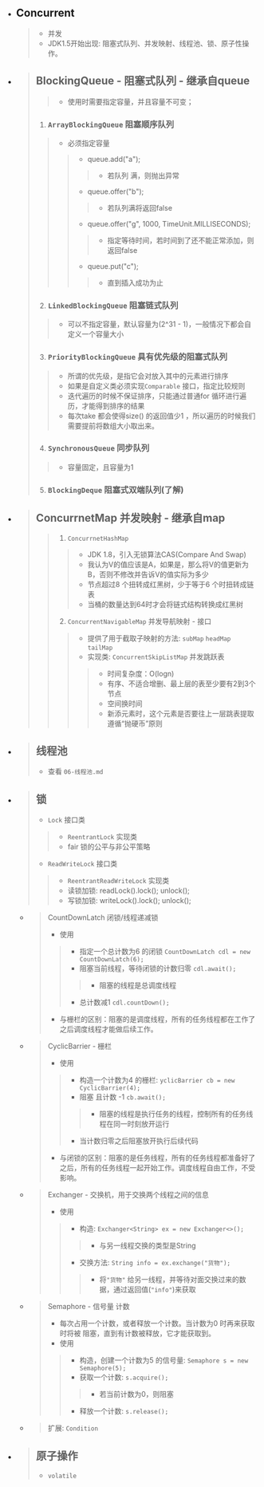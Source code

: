 

- ## Concurrent 
    > - 并发
    > - JDK1.5开始出现: 阻塞式队列、并发映射、线程池、锁、原子性操作。

- > ## BlockingQueue - 阻塞式队列  - 继承自queue
    >> - 使用时需要指定容量，并且容量不可变；
    > 1. ### `ArrayBlockingQueue` 阻塞顺序队列
    >> - 必须指定容量
    >>> - queue.add("a");
    >>>> - 若队列 满，则抛出异常
    >>> - queue.offer("b");
    >>>> - 若队列满将返回false
    >>> - queue.offer("g", 1000, TimeUnit.MILLISECONDS);
    >>>> - 指定等待时间，若时间到了还不能正常添加，则返回false
    >>> - queue.put("c");
    >>>> - 直到插入成功为止
    > 2. ### `LinkedBlockingQueue` 阻塞链式队列
    >> - 可以不指定容量，默认容量为(2^31 - 1)，一般情况下都会自定义一个容量大小
    > 3. ### `PriorityBlockingQueue` 具有优先级的阻塞式队列
    >> - 所谓的优先级，是指它会对放入其中的元素进行排序
    >> - 如果是自定义类必须实现`Comparable` 接口，指定比较规则
    >> - 迭代遍历的时候不保证排序，只能通过普通for 循环进行遍历，才能得到排序的结果
    >> - 每次take 都会使得size() 的返回值少1 ，所以遍历的时候我们需要提前将数组大小取出来。
    > 4. ### `SynchronousQueue` 同步队列
    >> - 容量固定，且容量为1
    > 5. ### `BlockingDeque` 阻塞式双端队列(了解)

- > ## ConcurrnetMap 并发映射 - 继承自map
    >> 1. `ConcurrnetHashMap`
    >>> - JDK 1.8，引入无锁算法CAS(Compare And Swap)
    >>> - 我认为V的值应该是A，如果是，那么将V的值更新为B，否则不修改并告诉V的值实际为多少
    >>> - 节点超过8 个扭转成红黑树，少于等于6 个时扭转成链表
    >>> - 当桶的数量达到64时才会将链式结构转换成红黑树
    >> 2. `ConcurrentNavigableMap` 并发导航映射 - 接口
    >>> - 提供了用于截取子映射的方法: `subMap` `headMap` `tailMap`
    >>> - 实现类: `ConcurrentSkipListMap` 并发跳跃表
    >>>> - 时间复杂度：O(logn)
    >>>> - 有序、不适合增删、最上层的表至少要有2到3个节点
    >>>> - 空间换时间
    >>>> - 新添元素时，这个元素是否要往上一层跳表提取遵循“抛硬币”原则

- > ## 线程池
    > - 查看 `06-线程池.md`

- > ## 锁
    > - `Lock` 接口类
    >> - `ReentrantLock` 实现类
    >> - fair 锁的公平与非公平策略
    > - `ReadWriteLock` 接口类
    >> - `ReentrantReadWriteLock` 实现类
    >> - 读锁加锁: readLock().lock();    unlock();
    >> - 写锁加锁: writeLock().lock();     unlock();

    - > CountDownLatch 闭锁/线程递减锁
        > - 使用
        >> - 指定一个总计数为6 的闭锁 `CountDownLatch cdl = new CountDownLatch(6);`
        >> - 阻塞当前线程，等待闭锁的计数归零 `cdl.await();`
        >>> - 阻塞的线程是总调度线程
        >> - 总计数减1 `cdl.countDown();`
        > - 与栅栏的区别：阻塞的是调度线程，所有的任务线程都在工作了之后调度线程才能做后续工作。
    - > CyclicBarrier  - 栅栏
        > - 使用
        >> - 构造一个计数为4 的栅栏: `yclicBarrier cb = new CyclicBarrier(4);`
        >> - 阻塞 且计数 -1 `cb.await();`
        >>> - 阻塞的线程是执行任务的线程，控制所有的任务线程在同一时刻放开运行
        >> - 当计数归零之后阻塞放开执行后续代码
        > - 与闭锁的区别：阻塞的是任务线程，所有的任务线程都准备好了之后，所有的任务线程一起开始工作。调度线程自由工作，不受影响。
    - > Exchanger<T> - 交换机，用于交换两个线程之间的信息
        > - 使用
        >> - 构造: `Exchanger<String> ex = new Exchanger<>();`
        >>> - 与另一线程交换的类型是String 
        >> - 交换方法: `String info = ex.exchange("货物");`
        >>> - 将`"货物"` 给另一线程，并等待对面交换过来的数据，通过返回值(`"info"`)来获取
    - > Semaphore - 信号量 计数 
        > - 每次占用一个计数，或者释放一个计数。当计数为0 时再来获取时将被 阻塞，直到有计数被释放，它才能获取到。
        > - 使用
        >> - 构造，创建一个计数为5 的信号量: `Semaphore s = new Semaphore(5);`
        >> - 获取一个计数: `s.acquire();`
        >>> - 若当前计数为0，则阻塞
        >> - 释放一个计数: `s.release();`

    - >  扩展: `Condition`



- > ## 原子操作
    > - `volatile`



